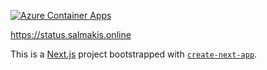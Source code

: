[![Azure Container Apps](https://img.shields.io/badge/Hosted%20on-Azure%20Container%20Apps-0078d4?style=for-the-badge&logo=microsoft-azure&logoColor=white)](https://status.salmakis.online)

https://status.salmakis.online 

This is a [Next.js](https://nextjs.org) project bootstrapped with [`create-next-app`](https://nextjs.org/docs/app/api-reference/cli/create-next-app).




